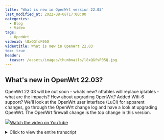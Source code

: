 ```yaml
---
title: "What is new in OpenWrt version 22.03"
last_modified_at: 2022-08-08T17:00:00
categories:
  - Blog
  - Video
tags:
  - OpenWrt
videoid: l8xQGfsF05Q
videotitle: What is new in OpenWrt 22.03
toc: true
header:
  teaser: /assets/images/thumbnails/l8xQGfsF05Q.jpg
---
```


## What's new in OpenWrt 22.03?

OpenWrt 22.03 will be out soon - whats new? nftables will replace iptables - what are the impacts? How about upgrading OpenWrt? Added Wifi-6 support? We'll look at the OpenWrt user interface (LuCI) for apparent changes, go through the OpenWrt change log and have a look at upgrading OpenWrt. The OpenWrt firewall change is the top change in this version.

<a href="https://www.youtube.com/watch?v={{page.videoid}}"><img src="/assets/images/thumbnails/{{page.videoid}}.jpg">Watch the video on YouTube</a>

<details>
	<summary>Click to view the entire transcript</summary>
Recently most comments on my OpenWrt videos are saying something like “Marc, can you make an update video? OpenWrt Version 22 is on the horizon. So – here it comes. OpenWrt Version 22. I first want to have a look at a fresh clean install and check if there are any major differences or new things. We will then check the change logs of the project in order to see what’s new and last but not least we’ll have a quick look at the upgrade process.

(optional)

At the time of making this video, in July 2022, there was no final release yet. Release Candidate 5 was out and Release Candidate 6 was just in the build process on August 1st. Therefore, all screen cams are made with the Release candidate 22.03 rc5. That was released on July 8th. So it’s still a moving target after all.

(clean new install, changes)
I have downloaded and installed the 64bit x86 version into my Proxmox Sandbox. This is a clean new install, so there were no hick ups with regards to the installation really. Let’s have a look at the OpenWrt user interface which is called LuCi and see if we can spot any changes. Guys, just a reminder – the OpenWrt software on one side and the Web interface on the other side are two distinct projects, right? You can find both on the OpenWrt github, one in the openwrt repo and the other in the luci repo. Very often people who don’t like OpenWrt mostly refer to its user interface – LuCi rather than to OpenWrt itself. On the other side, Devices that are sold under a certain brand like – I don’t know – Linksys, Netgear, Asus – you name any vendor – sometimes come in different revisions of the same product name. And it may be that revision 1 and 2 are using a certain hardware and revisions 3 and 4 are totally different devices, but they have the same case and the same user interface. In LuCi, the web interface can change depending on the number of software modules that you have installed. I guess the point that I want to make is “don’t judge a book by its cover”. Anyway, let’s move on. 

Looking at a vanilla installation of OpenWrt and LuCi, at a first glance there aren’t really any big apparent changes. I could only find three or four. And those are mainly related to one of the rather bigger changes in this version. But let’s first have a look at them. If you click on Status and then Firewall, you can see that the overview page here has changed. In previous versions you could see a lot of entries under each table here. Now we have a different view that shows basically two columns – and those are titled “Rule matches” and “Rule actions”. I’ll explain everything. Let’s keep looking for the moment. The next apparent change in OpenWrt 22 is if we go to Network – then DHCP and DNS. There are two new tabs here called “IP Sets” where apparently we can define a number of IP addresses and group them together in a domain. Then there is this tab called Hostnames. And I’ve been waiting for this one really. Because dnsmasq is at the same time a dhcp and dns server. And if you have static dhcp leases then they are also reflected in dns. But sometimes you just want to make a dns entry without dhcp. You can do that now here. There is another change here. The TFTP tab has been renamed to PXE/TFTP. And if you enable it then you have additional options for PXE booting. Guys, let me know in the comments if you want a video on network boot. Interesting feature. Last but not least, there is a tiny difference in the firewall menu under Network- Firewall. The tab for custom rules seems to have vanished.

So – what do these changes reflect – or what are they good for? Let’s have a look at the Change logs on the OpenWrt project page and things will become clear. 

But wait – we’ll do that right after this call to action! I really need you to get involved please! First off – if you like the video so far and if you like my OpenWrt videos, then a like on YouTube is really appreciated! A comment on YouTube would be top of the pop! I really try to answer everyone! Also – I very often get questions like “Marc, can we support you?” Yes, you actually can, in multiple ways. You know that I am on Patreon, so if you want to become a Patron – feel free to support the channel there. You’ll hold a very special place in my heart if you do. But there’s also many other ways to support the channel and keep it independent of sponsors. If you like a video, then please copy the link of the video and post about it in forums. I can’t do that. It’s considered to be self promotion on many platforms such as Reddit or Facebook if I do. But you can. Please do talk about my videos and about my channel to others. Feel free to link to my videos from your blogs. That would be really amazing – last but not least – I run a discord server – the invitation link is in the description – if you join the server then you can  talk to me and the folks there every Sunday 9 AM and 6 PM Berlin / Paris time. Live. Thanks so much guys! Back to OpenWrt.

Most of the changes that you see here should not really affect you if you are not running any very specific software module on your router. There’s loads of changes that are linux specific such as the versions of the toolchains used and so on. However, these changes are important and they confirm my decision to move to OpenWrt. It is utterly important that linux components are updated regularly because of security vulnerabilities. Cheap consumer routers typically don’t get any updates from the vendor any more after a certain time. Also I am glad that the year 2038 problem has been solved and that we now have another 292 billion years before the next YsomethingK bug shows up. Pun intended. More good news slightly above – More targets now support Distributed switch architecture – DSA and over 160 devices have been added since version 21 so that the total number of OpenWrt supported devices now exceeds 1550. I let that sink for a second. The top change here however is the one that is related to what we saw in the LuCi interface. The OpenWrt firewall has changed from fw3 with iptables to fw4 with nftables. What’s the impact of this?

The good news is – the average user should not be impacted at all. There are various layers that assure compatibility with the previous fw3 firewall. Let’s go through them quickly. First – the user interface. Nothing has changed here. You define the rules just like you did before. That’s a good thing. Next let’s look at the config files. Let’s have a look at a /etc/config/firewall file. Nothing has changed here neither. So if you have scripts running that relate on uci as an interface then you should be good to migrate without changes. Now let’s look at the fw3 and fw4 binaries. As you can see here, the fw3 binary has just been replaced by a symlink to the fw4 binary. That’s also a good thing. If you have scripts running fw3 then presumably you don’t even have to change them. Now for the iptables binary. What if you run scripts that use the iptables command? Well, in a vanilla installation that binary does not exist any more. But fear not. You can actually install the software package iptables-nft and look what that does: it actually created a symlink again from /usr/sbin/iptables to the binary xtables-nft-multi. Now – as the chains and tables do not necessarily have to have the same names here, I understand that the iptables –list or –list-rules does not show anything. What if we create a simple iptables entry? Will it be added to the nftables rulesets ? In fact, if it is a simple rule like I did here – reject a certain source IP – then yes, it will be added to nft. If however you use a more complex rule that can not be easily translated, then this rule will end up in legacy iptables. So that’s definitely something to keep in mind. If you are adding iptables rules by hand, those will presumably interfere with nftables. That may change, but I would really suggest you migrate them to nftables. Mixing both does really NOT look like a good idea to me. Unless you really really know what you are doing.

On that note – nftables. Initially I had planned to give you guys more insight into nftables and maybe how to use the nft command. But a part of the work that I do before I publish a video is research. I want to make sure that what I tell you in the video is correct and also I want to see if anyone else has already made a video on the subject. If I find videos and I think that I can make them better, then I go for it. On the other hand, if another creator has put work and thought into a video and I like it, then there is absolutely no point in me making another video about the same matter, right? And this is the case for nftables. A fellow YouTuber named Vineet has made two videos about nftables which I really like on his channel XPSTECH. I put the link up here and in the description. Surprisingly, these videos don’t have that many views and also very few comments. Totally underrated.  If you want to know more about nftables, then please check out Vineet’s videos. Show him some love and give his videos a like and also – please DO leave him a comment. Those videos only have 10 comments or so. Many thanks for that! But DO come back here after that right?

However, there is one point or maybe actually two or three about nftables that I want to quickly emphasize on. The first one is that nftables does not have a rigid predefined table and chain structure like iptables. You could essentially create tables and chains and name them as you want. You can also define rules and jump from one rule to another. But to me the biggest advantage is that nftables by design knows ipv4, ipv6 or both combined as a protocol. If I wanted to define a rule in iptables, then I would have to create two rules. One with iptables and one with ip6tables. With nftables it’s only one rule that I have to create. Guys, if you still want me to make some update video on nftables and firewall with OpenWrt then please let me know in the comments!

Awesome – now let’s have a look at upgrading. You can’t upgrade directly from version 19 to 22. I mean, you can but you will lose some configuration of your router. If you upgrade on a target that had the old swconfig switch configuration and now supports DSA, then this part of the config might be lost. You will have to reapply it. Let me upgrade my Belkin RT3200 Wi-fi 6 router from an OpenWrt 21 snapshot to OpenWrt 22 release candidate. First I pick the image file from the OpenWrt Firmware selector. Then all I have to do really is go to system-backup/flash firmware, scroll down to Flash Image, select the file that I downloaded from OpenWrt.org and klick on upload. If that procedure fails (which may sometimes happen on the snapshot versions of OpenWrt), then alternatively I can ssh into the router, cd into the /tmp directory, then download the image from OpenWrt to the /tmp directory and launch sysupgrade from there. As this device is acting as access point only, there is no impact with regards to firewall. The firewall is switched off here. However, this router is a Wifi 6 router with Mediatek hardware. And that means that I do get all the updates from the Wifi repos such as – in my case – the mt76 repo – look at the changes in the change log here. That’s another thing to note really – even if you don’t notice any changes in the user interface, there will always be loads of fixes, patches and upgrades under the hood.  For me and my Belkin there are three relevant sections here – the Target /media, the Wireless/common, the mt76 driver section and – of course – the addressed bugs and security fixes.

Guys, there will be a separate video on upgrading OpenWrt. Doing an upgrade on a single wired Access point is simple, but there are other use cases such as x86 or Mesh points that need a bit more preparation and Thinking. Watch out for that.

Awesome – that’s it for today. Thank you so much for watching. And – as always – stay safe, stay healthy, bye for now!

</details>
